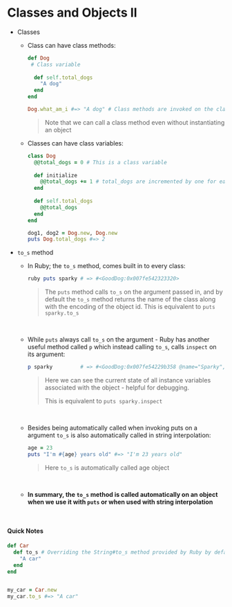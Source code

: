 # Classes and Objects II

* Classes

  * Class can have class methods:

    ```ruby
    def Dog
     # Class variable
      
      def self.total_dogs
        "A dog"
      end
    end

    Dog.what_am_i #=> "A dog" # Class methods are invoked on the class itself
    ```

    > Note that we can call a class method even without instantiating an object

  * Classes can have class variables:

    ```ruby
    class Dog
      @@total_dogs = 0 # This is a class variable
      
      def initialize
        @@total_dogs += 1 # total_dogs are incremented by one for each object created
      end
      
      def self.total_dogs
        @@total_dogs
      end
    end

    dog1, dog2 = Dog.new, Dog.new
    puts Dog.total_dogs #=> 2
    ```

* `to_s` method

  * In Ruby; the `to_s` method, comes built in to every class:

    ```ruby
    ruby puts sparky # => #<GoodDog:0x007fe542323320>
    ```

    > The `puts` method calls `to_s`  on the argument passed in, and by default the `to_s` method returns the name of the class along with the encoding of the object id. This is equivalent to `puts sparky.to_s`

    ​

  * While `puts` always call `to_s` on the argument - Ruby has another useful method called `p` which instead calling `to_s`, calls `inspect` on its argument:

    ```ruby
    p sparky         # => #<GoodDog:0x007fe54229b358 @name="Sparky", @age=28>
    ```

    > Here we can see the current state of all instance variables associated with the object - helpful for debugging.
    >
    > This is equivalent to `puts sparky.inspect`

    ​

  * Besides being automatically called when invoking puts on a argument `to_s` is also automatically called in string interpolation:

    ```ruby
    age = 23
    puts "I'm #{age} years old" #=> "I'm 23 years old"
    ```

    > Here `to_s` is automatically called age object

    ​

  * **In summary, the `to_s` method is called automatically on an object when we use it with `puts` or when used with string interpolation**

  ​



#### Quick Notes

```ruby
def Car
  def to_s # Overriding the String#to_s method provided by Ruby by default
    "A car"
  end
end


my_car = Car.new
my_car.to_s #=> "A car"
```



